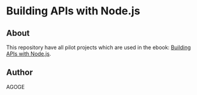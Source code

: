 # Building APIs with Node.js

## About

This repository have all pilot projects which are used in the ebook: [Building APIs with Node.js](http://www.apress.com/br/book/9781484224410).


## Author

AGOGE
